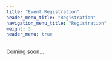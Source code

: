 ```yaml
---
title: "Event Registration"
header_menu_title: "Registration"
navigation_menu_title: "Registration"
weight: 3
header_menu: true
---
```


Coming soon...